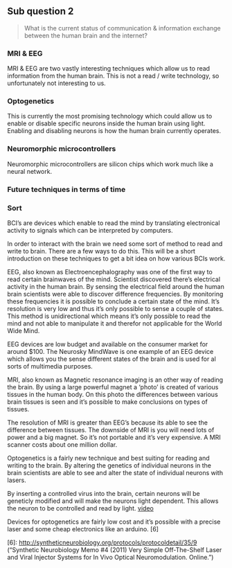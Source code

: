 ## Sub question 2
> What is the current status of communication & information exchange between the human brain and the internet?

### MRI & EEG
MRI & EEG are two vastly interesting techniques which allow us to read information from the human brain. This is not a read / write technology, so unfortunately not interesting to us.

### Optogenetics
This is currently the most promising technology which could allow us to enable or disable specific neurons inside the human brain using light. Enabling and disabling neurons is how the human brain currently operates.

### Neuromorphic microcontrollers
Neuromorphic microcontrollers are silicon chips which work much like a neural network.

### Future techniques in terms of time


### Sort
BCI’s are devices which enable to read the mind by translating electronical activity to signals which can be interpreted by computers. 

In order to interact with the brain we need some sort of method to read and write to brain. There are a few ways to do this. This will be a short introduction on these techniques to get a bit idea on how various BCIs work.

EEG, also known as Electroencephalography was one of the first way to read certain brainwaves of the mind. Scientist discovered there’s electrical activity in the human brain. By sensing the electrical field around the human brain scientists were able to discover difference frequencies. By monitoring these frequencies it is possible to conclude a certain state of the mind. It’s resolution is very low and thus it’s only possible to sense a couple of states.
This method  is unidirectional which means it’s only possible to read the mind and not able to manipulate it and therefor not applicable for the World Wide Mind.

EEG devices are low budget and available on the consumer market for around $100.  The Neurosky MindWave is one example of an EEG device which allows you the sense different states of the brain and is used for al sorts of multimedia purposes.

MRI, also known as Magnetic resonance imaging is an other way of reading the brain. By using a large powerful magnet a ‘photo’ is created of various tissues in the human body. On this photo the differences between various brain tissues is seen and it’s possible to make conclusions on types of tissues.

The resolution of MRI is greater than EEG’s because its able to see the difference between tissues. The downside of MRI is you will need lots of power and a big magnet. So it’s not portable and it’s very expensive. A MRI scanner costs about one million dollar.

Optogenetics is a fairly new technique and best suiting for reading and writing to the brain. By altering the genetics of individual neurons in the brain scientists are able to see and alter the state of individual neurons with lasers.

By inserting a controlled virus into the brain, certain neurons will be geneticly modified and will make the neurons light dependent. This allows the neuron to be controlled and read by light. [video][1]

Devices for optogenetics are fairly low cost and it’s possible with a precise laser and some cheap electronics like an arduino. [6]


[1]: http://www.youtube.com/watch?v=QA67v4vSg00 (“Optogenetics: Controlling the brain with light”)
[6]: http://syntheticneurobiology.org/protocols/protocoldetail/35/9 (“Synthetic Neurobiology Memo #4 (2011) Very Simple Off-The-Shelf Laser and Viral Injector Systems for In Vivo Optical Neuromodulation. Online.”)